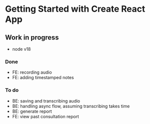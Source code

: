 # Getting Started with Create React App

## Work in progress
- node v18

### Done
- FE: recording audio
- FE: adding timestamped notes

### To do
- BE: saving and transcribing audio
- BE: handling async flow, assuming transcribing takes time
- BE: generate report
- FE: view past consultation report